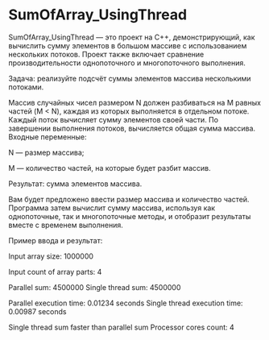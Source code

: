 # SumOfArray_UsingThread

SumOfArray_UsingThread — это проект на C++, демонстрирующий, как вычислить сумму элементов в большом массиве с использованием нескольких потоков. Проект также включает сравнение производительности однопоточного и многопоточного выполнения.

Задача: реализуйте подсчёт суммы элементов массива несколькими потоками.

Массив случайных чисел размером N должен разбиваться на M равных частей (M < N), каждая из которых выполняется в отдельном потоке.
Каждый поток вычисляет сумму элементов своей части.
По завершении выполнения потоков, вычисляется общая сумма массива.
Входные переменные:

  N — размер массива;

  M — количество частей, на которые будет разбит массив.

Результат: сумма элементов массива.

Вам будет предложено ввести размер массива и количество частей. Программа затем вычислит сумму массива, используя как однопоточные, так и многопоточные методы, и отобразит результаты вместе с временем выполнения.

Пример ввода и результат:

Input array size: 1000000 

Input count of array parts: 4

Parallel sum: 4500000
Single thread sum: 4500000

Parallel execution time: 0.01234 seconds
Single thread execution time: 0.00987 seconds

Single thread sum faster than parallel sum
Processor cores count: 4


